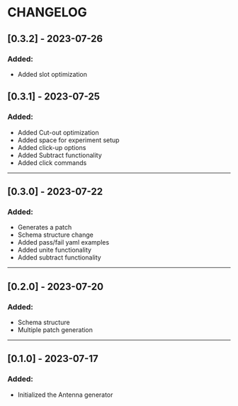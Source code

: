 # CHANGELOG

## [0.3.2] - 2023-07-26
### Added:
- Added slot optimization

## [0.3.1] - 2023-07-25
### Added:
- Added Cut-out optimization
- Added space for experiment setup
- Added click-up options
- Added Subtract functionality
- Added click commands
---
## [0.3.0] - 2023-07-22
### Added:
- Generates a patch
- Schema structure change
- Added pass/fail yaml examples 
- Added unite functionality
- Added subtract functionality
---
## [0.2.0] - 2023-07-20
### Added:
- Schema structure 
- Multiple patch generation
---
## [0.1.0] - 2023-07-17
### Added:
- Initialized the Antenna generator
